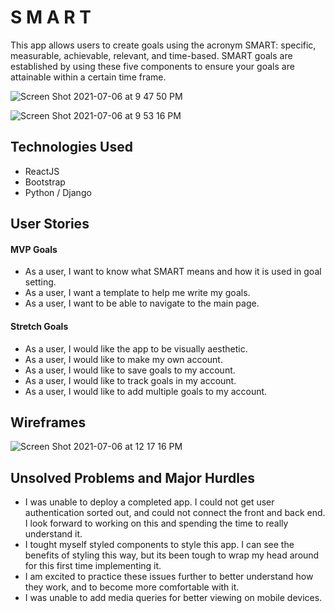 # S M A R T 

This app allows users to create goals using the acronym SMART: specific, measurable, achievable, relevant, and time-based. SMART goals are established by using these five components to ensure your goals are attainable within a certain time frame.

![Screen Shot 2021-07-06 at 9 47 50 PM](https://user-images.githubusercontent.com/80438770/124687873-d20c7780-dea3-11eb-81ae-245789393df8.png)

![Screen Shot 2021-07-06 at 9 53 16 PM](https://user-images.githubusercontent.com/80438770/124688333-94f4b500-dea4-11eb-9b3c-fc02d5e4b56a.png)

## Technologies Used
- ReactJS
- Bootstrap
- Python / Django

## User Stories
#### MVP Goals
- As a user, I want to know what SMART means and how it is used in goal setting.
- As a user, I want a template to help me write my goals.
- As a user, I want to be able to navigate to the main page.

#### Stretch Goals
- As a user, I would like the app to be visually aesthetic.
- As a user, I would like to make my own account.
- As a user, I would like to save goals to my account.
- As a user, I would like to track goals in my account.
- As a user, I would like to add multiple goals to my account.

## Wireframes 
![Screen Shot 2021-07-06 at 12 17 16 PM](https://user-images.githubusercontent.com/80438770/124634234-1c660800-de54-11eb-9846-455bede3e861.png)

## Unsolved Problems and Major Hurdles
- I was unable to deploy a completed app. I could not get user authentication sorted out, and could not connect the front and back end. I look forward to working on this and spending the time to really understand it. 
- I tought myself styled components to style this app. I can see the benefits of styling this way, but its been tough to wrap my head around for this first time implementing it. 
- I am excited to practice these issues further to better understand how they work, and to become more comfortable with it. 
- I was unable to add media queries for better viewing on mobile devices.

